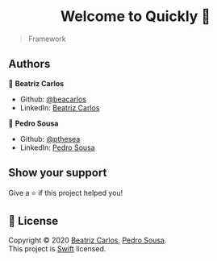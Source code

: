 
<h1 align="center">Welcome to Quickly  👋</h1>

> Framework

## Authors

 👤 **Beatriz Carlos**

* Github: [@beacarlos](https://github.com/beacarlos)
* LinkedIn: [Beatriz Carlos](https://www.linkedin.com/in/beatriz-carlos-936a07192/)

 👤 **Pedro Sousa**
* Github: [@pthesea](https://github.com/pthesea)
* LinkedIn: [Pedro Sousa](https://www.linkedin.com/in/pedrosousa27)

## Show your support

Give a ⭐️ if this project helped you!

## 📝 License

Copyright © 2020 [Beatriz Carlos](https://github.com/beacarlos), [Pedro Sousa](https://github.com/pthesea).<br />
This project is [Swift]() licensed.
